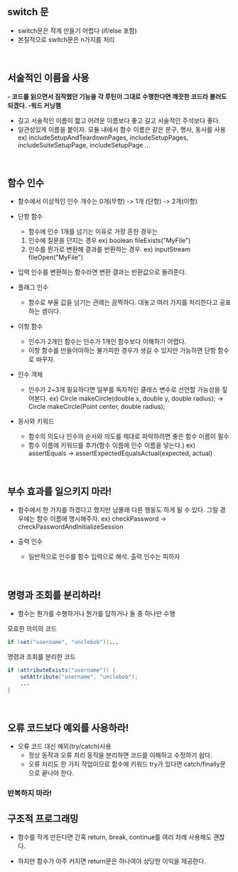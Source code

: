## switch  문

- switch문은 작게 만들기 어렵다 (if/else 포함)
- 본질적으로 switch문은 n가지를 처리

<br>

## 서술적인 이름을 사용
**- 코드를 읽으면서 짐작했던 기능을 각 루틴이 그대로 수행한다면 깨끗한 코드라 불러도 되겠다.   -워드 커닝햄**

- 길고 서술적인 이름이 짧고 어려운 이름보다 좋고 길고 서술적인 주석보다 좋다.
- 일관성있게 이름을 붙이자. 모듈 내에서 함수 이름은 같은 문구, 명사, 동사를 사용
ex) includeSetupAndTeardownPages,
includeSetupPages,
includeSuiteSetupPage,
includeSetupPage ...

<br>

## 함수 인수

- 함수에서 이상적인 인수 개수는 0개(무항) -> 1개 (단항) -> 2개(이항)

- 단항 함수
	- 함수에 인수 1개를 넘기는 이유로 가장 흔한 경우는
	1. 인수에 질문을 던지는 경우 ex) boolean fileExists("MyFile")
	2. 인수를 뭔가로 변환해 결과를 반환하는 경우. ex) inputStream fileOpen("MyFile")
- 입력 인수를 변환하는 함수라면 변환 결과는 반환값으로 돌려준다.

- 플래그 인수
	- 함수로 부울 값을 넘기는 관례는 끔찍하다. 대놓고 여러 가지를 처리한다고 공표하는 셈이다.

- 이항 함수
	- 인수가 2개인 함수는 인수가 1개인 함수보다 이해하기 어렵다.
	- 이항 함수를 만들어야하는 불가피한 경우가 생길 수 있지만 가능하면 단항 함수로 바꾸자.

- 인수 객체
	- 인수가 2~3개 필요하다면 일부를 독자적인 클래스 변수로 선언할 가능성을 짚어본다. 
	ex) Circle makeCircle(double x, double y, double radius); -> Circle makeCircle(Point center, double radius);

- 동사와 키워드
	- 함수의 의도나 인수의 순서와 의도를 제대로 파악하려면 좋은 함수 이름이 필수
	- 함수 이름에 키워드를 추가(함수 이름에 인수 이름을 넣는다.) 
	ex) assertEquals -> assertExpectedEqualsActual(expected, actual)

<br>

## 부수 효과를 일으키지 마라!
- 함수에서 한 가지를 하겠다고 했지만 남몰래 다른 행동도 하게 될 수 있다. 그럴 경우에는 함수 이름에 명시해주자. ex) checkPassword -> checkPasswordAndInitializeSession

- 출력 인수
	- 일반적으로 인수를 함수 입력으로 해석. 출력 인수는 피하자

<br>

## 명령과 조회를 분리하라!
- 함수는 뭔가를 수행하거나 뭔가를 답하거나 둘 중 하나만 수행

모호한 의미의 코드
```Java
if (set("username", "unclebob"))...
```

명령과 조회를 분리한 코드
```Java
if (attributeExists("username")) {
	setAttribute("username", "unclebob");
	...
}
```

<br>

## 오류 코드보다 예외를 사용하라!
- 오류 코드 대신 예외(try/catch)사용
	- 정상 동작과 오류 처리 동작을 분리하면 코드를 이해하고 수정하기 쉽다.
	- 오류 처리도 한 가지 작업이므로 함수에 키워드 try가 있다면 catch/finally문으로 끝나야 한다.

### 반복하지 마라!

## 구조적 프로그래밍
- 함수를 작게 만든다면 간혹 return, break, continue를 여러 차례 사용해도 괜찮다.

- 하지만 함수가 아주 커지면 return문은 하나여야 상당한 이익을 제공한다.
